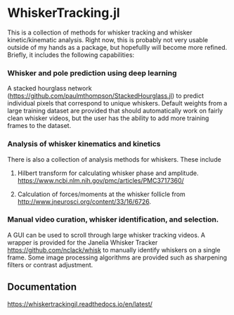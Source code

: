 # WhiskerTracking.jl

This is a collection of methods for whisker tracking and whisker kinetic/kinematic analysis. Right now, this is probably not very usable outside of my hands as a package, but hopefullly will become more refined. Briefly, it includes the following capabilities:

### Whisker and pole prediction using deep learning

A stacked hourglass network (https://github.com/paulmthompson/StackedHourglass.jl) to predict individual pixels that correspond to unique whiskers. Default weights from a large training dataset are provided that should automatically work on fairly clean whisker videos, but the user has the ability to add more training frames to the dataset.

### Analysis of whisker kinematics and kinetics

There is also a collection of analysis methods for whiskers. These include

1) Hilbert transform for calculating whisker phase and amplitude. https://www.ncbi.nlm.nih.gov/pmc/articles/PMC3717360/

2) Calculation of forces/moments at the whisker follicle from http://www.jneurosci.org/content/33/16/6726. 

### Manual video curation, whisker identification, and selection.

A GUI can be used to scroll through large whisker tracking videos. A wrapper is provided for the Janelia Whisker Tracker https://github.com/nclack/whisk to manually identify whiskers on a single frame. Some image processing algorithms are provided such as sharpening filters or contrast adjustment.

## Documentation

https://whiskertrackingjl.readthedocs.io/en/latest/

